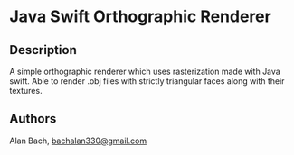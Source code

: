 # Java Swift Orthographic Renderer

## Description

A simple orthographic renderer which uses rasterization made with Java swift. Able to render .obj files with strictly triangular faces along with their textures. 

## Authors

Alan Bach, bachalan330@gmail.com
